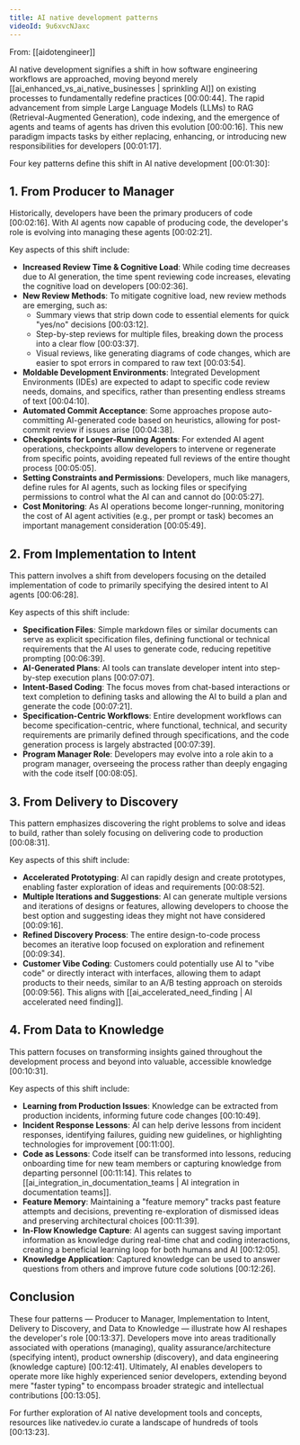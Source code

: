 ```yaml
---
title: AI native development patterns
videoId: 9u6xvcNJaxc
---
```


From: [[aidotengineer]] <br/> 

AI native development signifies a shift in how software engineering workflows are approached, moving beyond merely [[ai_enhanced_vs_ai_native_businesses | sprinkling AI]] on existing processes to fundamentally redefine practices <a class="yt-timestamp" data-t="00:00:44">[00:00:44]</a>. The rapid advancement from simple Large Language Models (LLMs) to RAG (Retrieval-Augmented Generation), code indexing, and the emergence of agents and teams of agents has driven this evolution <a class="yt-timestamp" data-t="00:00:16">[00:00:16]</a>. This new paradigm impacts tasks by either replacing, enhancing, or introducing new responsibilities for developers <a class="yt-timestamp" data-t="00:01:17">[00:01:17]</a>.

Four key patterns define this shift in AI native development <a class="yt-timestamp" data-t="00:01:30">[00:01:30]</a>:

## 1. From Producer to Manager

Historically, developers have been the primary producers of code <a class="yt-timestamp" data-t="00:02:16">[00:02:16]</a>. With AI agents now capable of producing code, the developer's role is evolving into managing these agents <a class="yt-timestamp" data-t="00:02:21">[00:02:21]</a>.

Key aspects of this shift include:
*   **Increased Review Time & Cognitive Load**: While coding time decreases due to AI generation, the time spent reviewing code increases, elevating the cognitive load on developers <a class="yt-timestamp" data-t="00:02:36">[00:02:36]</a>.
*   **New Review Methods**: To mitigate cognitive load, new review methods are emerging, such as:
    *   Summary views that strip down code to essential elements for quick "yes/no" decisions <a class="yt-timestamp" data-t="00:03:12">[00:03:12]</a>.
    *   Step-by-step reviews for multiple files, breaking down the process into a clear flow <a class="yt-timestamp" data-t="00:03:37">[00:03:37]</a>.
    *   Visual reviews, like generating diagrams of code changes, which are easier to spot errors in compared to raw text <a class="yt-timestamp" data-t="00:03:54">[00:03:54]</a>.
*   **Moldable Development Environments**: Integrated Development Environments (IDEs) are expected to adapt to specific code review needs, domains, and specifics, rather than presenting endless streams of text <a class="yt-timestamp" data-t="00:04:10">[00:04:10]</a>.
*   **Automated Commit Acceptance**: Some approaches propose auto-committing AI-generated code based on heuristics, allowing for post-commit review if issues arise <a class="yt-timestamp" data-t="00:04:38">[00:04:38]</a>.
*   **Checkpoints for Longer-Running Agents**: For extended AI agent operations, checkpoints allow developers to intervene or regenerate from specific points, avoiding repeated full reviews of the entire thought process <a class="yt-timestamp" data-t="00:05:05">[00:05:05]</a>.
*   **Setting Constraints and Permissions**: Developers, much like managers, define rules for AI agents, such as locking files or specifying permissions to control what the AI can and cannot do <a class="yt-timestamp" data-t="00:05:27">[00:05:27]</a>.
*   **Cost Monitoring**: As AI operations become longer-running, monitoring the cost of AI agent activities (e.g., per prompt or task) becomes an important management consideration <a class="yt-timestamp" data-t="00:05:49">[00:05:49]</a>.

## 2. From Implementation to Intent

This pattern involves a shift from developers focusing on the detailed implementation of code to primarily specifying the desired intent to AI agents <a class="yt-timestamp" data-t="00:06:28">[00:06:28]</a>.

Key aspects of this shift include:
*   **Specification Files**: Simple markdown files or similar documents can serve as explicit specification files, defining functional or technical requirements that the AI uses to generate code, reducing repetitive prompting <a class="yt-timestamp" data-t="00:06:39">[00:06:39]</a>.
*   **AI-Generated Plans**: AI tools can translate developer intent into step-by-step execution plans <a class="yt-timestamp" data-t="00:07:07">[00:07:07]</a>.
*   **Intent-Based Coding**: The focus moves from chat-based interactions or text completion to defining tasks and allowing the AI to build a plan and generate the code <a class="yt-timestamp" data-t="00:07:21">[00:07:21]</a>.
*   **Specification-Centric Workflows**: Entire development workflows can become specification-centric, where functional, technical, and security requirements are primarily defined through specifications, and the code generation process is largely abstracted <a class="yt-timestamp" data-t="00:07:39">[00:07:39]</a>.
*   **Program Manager Role**: Developers may evolve into a role akin to a program manager, overseeing the process rather than deeply engaging with the code itself <a class="yt-timestamp" data-t="00:08:05">[00:08:05]</a>.

## 3. From Delivery to Discovery

This pattern emphasizes discovering the right problems to solve and ideas to build, rather than solely focusing on delivering code to production <a class="yt-timestamp" data-t="00:08:31">[00:08:31]</a>.

Key aspects of this shift include:
*   **Accelerated Prototyping**: AI can rapidly design and create prototypes, enabling faster exploration of ideas and requirements <a class="yt-timestamp" data-t="00:08:52">[00:08:52]</a>.
*   **Multiple Iterations and Suggestions**: AI can generate multiple versions and iterations of designs or features, allowing developers to choose the best option and suggesting ideas they might not have considered <a class="yt-timestamp" data-t="00:09:16">[00:09:16]</a>.
*   **Refined Discovery Process**: The entire design-to-code process becomes an iterative loop focused on exploration and refinement <a class="yt-timestamp" data-t="00:09:34">[00:09:34]</a>.
*   **Customer Vibe Coding**: Customers could potentially use AI to "vibe code" or directly interact with interfaces, allowing them to adapt products to their needs, similar to an A/B testing approach on steroids <a class="yt-timestamp" data-t="00:09:56">[00:09:56]</a>. This aligns with [[ai_accelerated_need_finding | AI accelerated need finding]].

## 4. From Data to Knowledge

This pattern focuses on transforming insights gained throughout the development process and beyond into valuable, accessible knowledge <a class="yt-timestamp" data-t="00:10:31">[00:10:31]</a>.

Key aspects of this shift include:
*   **Learning from Production Issues**: Knowledge can be extracted from production incidents, informing future code changes <a class="yt-timestamp" data-t="00:10:49">[00:10:49]</a>.
*   **Incident Response Lessons**: AI can help derive lessons from incident responses, identifying failures, guiding new guidelines, or highlighting technologies for improvement <a class="yt-timestamp" data-t="00:10:58">[00:11:00]</a>.
*   **Code as Lessons**: Code itself can be transformed into lessons, reducing onboarding time for new team members or capturing knowledge from departing personnel <a class="yt-timestamp" data-t="00:11:14">[00:11:14]</a>. This relates to [[ai_integration_in_documentation_teams | AI integration in documentation teams]].
*   **Feature Memory**: Maintaining a "feature memory" tracks past feature attempts and decisions, preventing re-exploration of dismissed ideas and preserving architectural choices <a class="yt-timestamp" data-t="00:11:39">[00:11:39]</a>.
*   **In-Flow Knowledge Capture**: AI agents can suggest saving important information as knowledge during real-time chat and coding interactions, creating a beneficial learning loop for both humans and AI <a class="yt-timestamp" data-t="00:12:05">[00:12:05]</a>.
*   **Knowledge Application**: Captured knowledge can be used to answer questions from others and improve future code solutions <a class="yt-timestamp" data-t="00:12:26">[00:12:26]</a>.

## Conclusion

These four patterns — Producer to Manager, Implementation to Intent, Delivery to Discovery, and Data to Knowledge — illustrate how AI reshapes the developer's role <a class="yt-timestamp" data-t="00:13:37">[00:13:37]</a>. Developers move into areas traditionally associated with operations (managing), quality assurance/architecture (specifying intent), product ownership (discovery), and data engineering (knowledge capture) <a class="yt-timestamp" data-t="00:12:41">[00:12:41]</a>. Ultimately, AI enables developers to operate more like highly experienced senior developers, extending beyond mere "faster typing" to encompass broader strategic and intellectual contributions <a class="yt-timestamp" data-t="00:13:05">[00:13:05]</a>.

For further exploration of AI native development tools and concepts, resources like nativedev.io curate a landscape of hundreds of tools <a class="yt-timestamp" data-t="00:13:23">[00:13:23]</a>.